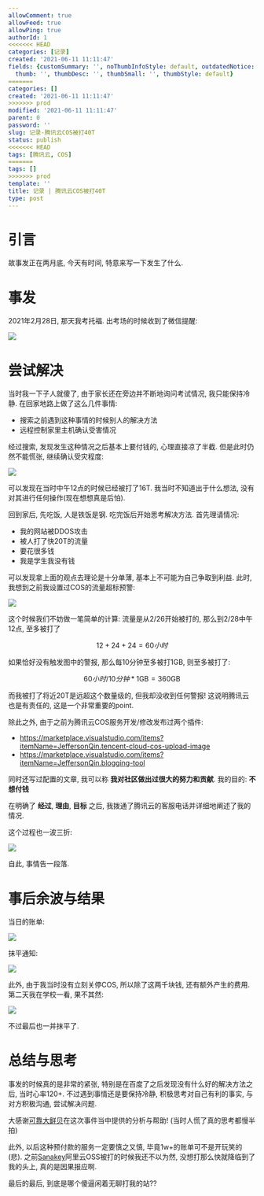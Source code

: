 ```yaml
---
allowComment: true
allowFeed: true
allowPing: true
authorId: 1
<<<<<<< HEAD
categories: [记录]
created: '2021-06-11 11:11:47'
fields: {customSummary: '', noThumbInfoStyle: default, outdatedNotice: 'no', reprint: standard,
  thumb: '', thumbDesc: '', thumbSmall: '', thumbStyle: default}
=======
categories: []
created: '2021-06-11 11:11:47'
>>>>>>> prod
modified: '2021-06-11 11:11:47'
parent: 0
password: ''
slug: 记录-腾讯云COS被打40T
status: publish
<<<<<<< HEAD
tags: [腾讯云, COS]
=======
tags: []
>>>>>>> prod
template: ''
title: 记录 | 腾讯云COS被打40T
type: post
---
```

# 引言

故事发正在两月底, 今天有时间, 特意来写一下发生了什么.

# 事发

2021年2月28日, 那天我考托福. 出考场的时候收到了微信提醒: 

![](https://cdn.jsdelivr.net/gh/JeffersonQin/blog-asset@latest/usr/picgo/20210611112638.png)

# 尝试解决

当时我一下子人就傻了, 由于家长还在旁边并不断地询问考试情况, 我只能保持冷静. 在回家地路上做了这么几件事情:
- 搜索之前遇到这种事情的时候别人的解决方法
- 远程控制家里主机确认受害情况

经过搜索, 发现发生这种情况之后基本上要付钱的, 心理直接凉了半截. 但是此时仍然不能慌张, 继续确认受灾程度: 

![](https://cdn.jsdelivr.net/gh/JeffersonQin/blog-asset@latest/usr/picgo/QQMail_1.png)

可以发现在当时中午12点的时候已经被打了16T. 我当时不知道出于什么想法, 没有对其进行任何操作(现在想想真是后怕).

回到家后, 先吃饭, 人是铁饭是钢. 吃完饭后开始思考解决方法. 首先理请情况:
- 我的网站被DDOS攻击
- 被人打了快20T的流量
- 要花很多钱
- 我是学生我没有钱

可以发现拿上面的观点去理论是十分单薄, 基本上不可能为自己争取到利益. 此时, 我想到之前我设置过COS的流量超标预警: 

![](https://cdn.jsdelivr.net/gh/JeffersonQin/blog-asset@latest/usr/picgo/QQMail_6.png)

这个时候我们不妨做一笔简单的计算: 流量是从2/26开始被打的, 那么到2/28中午12点, 至多被打了

$$
  12+24+24 = 60 小时
$$

如果恰好没有触发图中的警报, 那么每10分钟至多被打1GB, 则至多被打了:

$$
  60 小时 / 10 分钟 * 1 \text{GB} = 360 \text {GB}
$$

而我被打了将近20T是远超这个数量级的, 但我却没收到任何警报! 这说明腾讯云也是有责任的, 这是一个非常重要的point.

除此之外, 由于之前为腾讯云COS服务开发/修改发布过两个插件: 
- https://marketplace.visualstudio.com/items?itemName=JeffersonQin.tencent-cloud-cos-upload-image
- https://marketplace.visualstudio.com/items?itemName=JeffersonQin.blogging-tool

同时还写过配置的文章, 我可以称 **我对社区做出过很大的努力和贡献**. 我的目的: **不想付钱**

在明确了 **经过**, **理由**, **目标** 之后, 我拨通了腾讯云的客服电话并详细地阐述了我的情况.

这个过程也一波三折: 

![](https://cdn.jsdelivr.net/gh/JeffersonQin/blog-asset@latest/usr/picgo/QQMail_10.png)

自此, 事情告一段落.

# 事后余波与结果

当日的账单: 

![](https://cdn.jsdelivr.net/gh/JeffersonQin/blog-asset@latest/usr/picgo/QQMail_17.png)

抹平通知:

![](https://cdn.jsdelivr.net/gh/JeffersonQin/blog-asset@latest/usr/picgo/20210611114553.png)

此外, 由于我当时没有立刻关停COS, 所以除了这两千块钱, 还有额外产生的费用. 第二天我在学校一看, 果不其然:

![](https://cdn.jsdelivr.net/gh/JeffersonQin/blog-asset@latest/usr/picgo/QQMail_19.png)

不过最后也一并抹平了.

# 总结与思考

事发的时候真的是非常的紧张, 特别是在百度了之后发现没有什么好的解决方法之后, 当时心率120+. 不过遇到事情还是要保持冷静, 积极思考对自己有利的事实, 与对方积极沟通, 尝试解决问题. 

大感谢[可靠大鲜贝](https://oreste.moe/)在这次事件当中提供的分析与帮助! (当时人慌了真的思考都慢半拍)

此外, 以后这种预付款的服务一定要慎之又慎, 毕竟1w+的账单可不是开玩笑的(悲). 之前[Sanakey](http://keymoe.com/)阿里云OSS被打的时候我还不以为然, 没想打那么快就降临到了我的头上, 真的是因果报应啊.

最后的最后, 到底是哪个傻逼闲着无聊打我的站??
